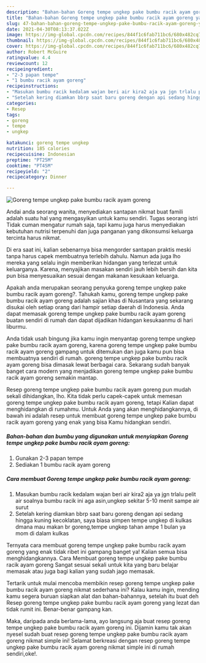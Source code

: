 ```yaml
---
description: "Bahan-bahan Goreng tempe ungkep pake bumbu racik ayam goreng yang lezat dan Mudah Dibuat"
title: "Bahan-bahan Goreng tempe ungkep pake bumbu racik ayam goreng yang lezat dan Mudah Dibuat"
slug: 47-bahan-bahan-goreng-tempe-ungkep-pake-bumbu-racik-ayam-goreng-yang-lezat-dan-mudah-dibuat
date: 2021-04-30T08:13:37.022Z
image: https://img-global.cpcdn.com/recipes/844f1c6fab711bc6/680x482cq70/goreng-tempe-ungkep-pake-bumbu-racik-ayam-goreng-foto-resep-utama.jpg
thumbnail: https://img-global.cpcdn.com/recipes/844f1c6fab711bc6/680x482cq70/goreng-tempe-ungkep-pake-bumbu-racik-ayam-goreng-foto-resep-utama.jpg
cover: https://img-global.cpcdn.com/recipes/844f1c6fab711bc6/680x482cq70/goreng-tempe-ungkep-pake-bumbu-racik-ayam-goreng-foto-resep-utama.jpg
author: Robert McGuire
ratingvalue: 4.4
reviewcount: 12
recipeingredient:
- "2-3 papan tempe"
- "1 bumbu racik ayam goreng"
recipeinstructions:
- "Masukan bumbu racik kedalam wajan beri air kira2 aja ya jgn trlalu pelit air soalnya bumbu racik ini aga asin,ungkep sekitar 5-10 menit sampe air surut"
- "Setelah kering diamkan bbrp saat baru goreng dengan api sedang hingga kuning kecoklatan, saya biasa simpen tempe ungkep di kulkas dmana mau makan br goreng,tempe ungkep tahan ampe 1 bulan ya mom di dalam kulkas"
categories:
- Resep
tags:
- goreng
- tempe
- ungkep

katakunci: goreng tempe ungkep 
nutrition: 185 calories
recipecuisine: Indonesian
preptime: "PT25M"
cooktime: "PT45M"
recipeyield: "2"
recipecategory: Dinner

---
```



![Goreng tempe ungkep pake bumbu racik ayam goreng](https://img-global.cpcdn.com/recipes/844f1c6fab711bc6/680x482cq70/goreng-tempe-ungkep-pake-bumbu-racik-ayam-goreng-foto-resep-utama.jpg)

Andai anda seorang wanita, menyediakan santapan nikmat buat famili adalah suatu hal yang mengasyikan untuk kamu sendiri. Tugas seorang istri Tidak cuman mengatur rumah saja, tapi kamu juga harus menyediakan kebutuhan nutrisi terpenuhi dan juga panganan yang dikonsumsi keluarga tercinta harus nikmat.

Di era  saat ini, kalian sebenarnya bisa mengorder santapan praktis meski tanpa harus capek membuatnya terlebih dahulu. Namun ada juga lho mereka yang selalu ingin memberikan hidangan yang terlezat untuk keluarganya. Karena, menyajikan masakan sendiri jauh lebih bersih dan kita pun bisa menyesuaikan sesuai dengan makanan kesukaan keluarga. 



Apakah anda merupakan seorang penyuka goreng tempe ungkep pake bumbu racik ayam goreng?. Tahukah kamu, goreng tempe ungkep pake bumbu racik ayam goreng adalah sajian khas di Nusantara yang sekarang disukai oleh setiap orang dari hampir setiap daerah di Indonesia. Anda dapat memasak goreng tempe ungkep pake bumbu racik ayam goreng buatan sendiri di rumah dan dapat dijadikan hidangan kesukaanmu di hari liburmu.

Anda tidak usah bingung jika kamu ingin menyantap goreng tempe ungkep pake bumbu racik ayam goreng, karena goreng tempe ungkep pake bumbu racik ayam goreng gampang untuk ditemukan dan juga kamu pun bisa membuatnya sendiri di rumah. goreng tempe ungkep pake bumbu racik ayam goreng bisa dimasak lewat berbagai cara. Sekarang sudah banyak banget cara modern yang menjadikan goreng tempe ungkep pake bumbu racik ayam goreng semakin mantap.

Resep goreng tempe ungkep pake bumbu racik ayam goreng pun mudah sekali dihidangkan, lho. Kita tidak perlu capek-capek untuk memesan goreng tempe ungkep pake bumbu racik ayam goreng, tetapi Kalian dapat menghidangkan di rumahmu. Untuk Anda yang akan menghidangkannya, di bawah ini adalah resep untuk membuat goreng tempe ungkep pake bumbu racik ayam goreng yang enak yang bisa Kamu hidangkan sendiri.

<!--inarticleads1-->

##### Bahan-bahan dan bumbu yang digunakan untuk menyiapkan Goreng tempe ungkep pake bumbu racik ayam goreng:

1. Gunakan 2-3 papan tempe
1. Sediakan 1 bumbu racik ayam goreng




<!--inarticleads2-->

##### Cara membuat Goreng tempe ungkep pake bumbu racik ayam goreng:

1. Masukan bumbu racik kedalam wajan beri air kira2 aja ya jgn trlalu pelit air soalnya bumbu racik ini aga asin,ungkep sekitar 5-10 menit sampe air surut
1. Setelah kering diamkan bbrp saat baru goreng dengan api sedang hingga kuning kecoklatan, saya biasa simpen tempe ungkep di kulkas dmana mau makan br goreng,tempe ungkep tahan ampe 1 bulan ya mom di dalam kulkas




Ternyata cara membuat goreng tempe ungkep pake bumbu racik ayam goreng yang enak tidak ribet ini gampang banget ya! Kalian semua bisa menghidangkannya. Cara Membuat goreng tempe ungkep pake bumbu racik ayam goreng Sangat sesuai sekali untuk kita yang baru belajar memasak atau juga bagi kalian yang sudah jago memasak.

Tertarik untuk mulai mencoba membikin resep goreng tempe ungkep pake bumbu racik ayam goreng nikmat sederhana ini? Kalau kamu ingin, mending kamu segera buruan siapkan alat dan bahan-bahannya, setelah itu buat deh Resep goreng tempe ungkep pake bumbu racik ayam goreng yang lezat dan tidak rumit ini. Benar-benar gampang kan. 

Maka, daripada anda berlama-lama, ayo langsung aja buat resep goreng tempe ungkep pake bumbu racik ayam goreng ini. Dijamin kamu tak akan nyesel sudah buat resep goreng tempe ungkep pake bumbu racik ayam goreng nikmat simple ini! Selamat berkreasi dengan resep goreng tempe ungkep pake bumbu racik ayam goreng nikmat simple ini di rumah sendiri,oke!.

